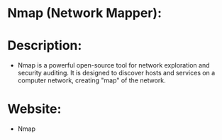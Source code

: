 # Nmap (Network Mapper):
 # Description:
  -  Nmap is a powerful open-source tool for network exploration and security auditing. It is designed to discover hosts and services on a computer network, creating "map" of the network.
 # Website:
  - Nmap
